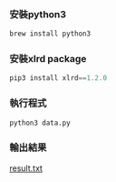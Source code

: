 ### 安裝python3
```py
brew install python3
```

### 安裝xlrd package
```py
pip3 install xlrd==1.2.0
```

### 執行程式
```py
python3 data.py
```

### 輸出結果
[result.txt](./result.txt)
